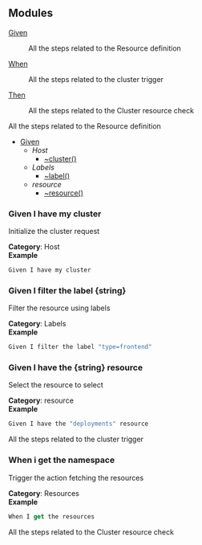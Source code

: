 ## Modules

<dl>
<dt><a href="#module_Given">Given</a></dt>
<dd><p>All the steps related to the Resource definition</p>
</dd>
<dt><a href="#module_When">When</a></dt>
<dd><p>All the steps related to the cluster trigger</p>
</dd>
<dt><a href="#module_Then">Then</a></dt>
<dd><p>All the steps related to the Cluster resource check</p>
</dd>
</dl>

<a name="module_Given"></a>
All the steps related to the Resource definition


* [Given](#module_Given)
    * _Host_
        * [~cluster()](#module_Given..cluster)
    * _Labels_
        * [~label()](#module_Given..label)
    * _resource_
        * [~resource()](#module_Given..resource)

<a name="module_Given..cluster"></a>
### Given I have my cluster
Initialize the cluster request

**Category**: Host  
**Example**  
```js
Given I have my cluster
```
<a name="module_Given..label"></a>
### Given I filter the label {string}
Filter the resource using labels

**Category**: Labels  
**Example**  
```js
Given I filter the label "type=frontend"
```
<a name="module_Given..resource"></a>
### Given I have the {string} resource
Select the resource to select

**Category**: resource  
**Example**  
```js
Given I have the "deployments" resource
```
<a name="module_When"></a>
All the steps related to the cluster trigger

<a name="module_When..resources"></a>
### When i get the namespace
Trigger the action fetching the resources

**Category**: Resources  
**Example**  
```js
When I get the resources
```
<a name="module_Then"></a>
All the steps related to the Cluster resource check


